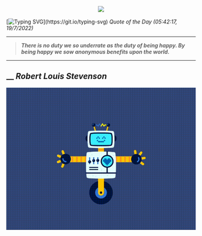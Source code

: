 <p align='center'><img src='https://komarev.com/ghpvc/?username=hungpurdie&label=Total+Vistors&color=brightgreen&style=plastic'></p> 


 [![Typing SVG](https://readme-typing-svg.herokuapp.com?font=Press+Start+2P&color=C2F784&size=35&width=900&height=100&lines=Hello+World%2C+I'm+Hung+!)](https://git.io/typing-svg) 
 _Quote of the Day (05:42:17, 19/7/2022)_
___
>**_There is no duty we so underrate as the duty of being happy. By being happy we sow anonymous benefits upon the world._**
___
## __ **_Robert Louis Stevenson_** 
<p align="center"><img src="src/assets/images/robot-dancing-dribble.gif"/></p>